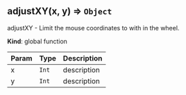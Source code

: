 <a name="adjustXY"></a>

## adjustXY(x, y) ⇒ <code>Object</code>
adjustXY - Limit the mouse coordinates to with in the wheel.

**Kind**: global function  

| Param | Type | Description |
| --- | --- | --- |
| x | <code>Int</code> | description |
| y | <code>Int</code> | description |

